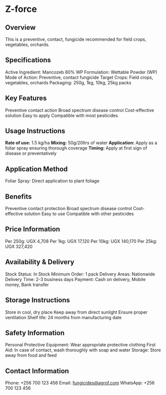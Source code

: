 # Z-force

## Overview
This is a preventive, contact, fungicide recommended for field crops, vegetables, orchards.

## Specifications
Active Ingredient: Mancozeb 80% WP
Formulation: Wettable Powder (WP)
Mode of Action: Preventive, contact fungicide
Target Crops: Field crops, vegetables, orchards
Packaging: 250g, 1kg, 10kg, 25kg packs

## Key Features
Preventive contact action
Broad spectrum disease control
Cost-effective solution
Easy to apply
Compatible with most pesticides

## Usage Instructions
**Rate of use:** 1.5 kg/ha
**Mixing:** 50g/20ltrs of water
**Application:** Apply as a foliar spray ensuring thorough coverage
**Timing:** Apply at first sign of disease or preventatively

## Application Method
Foliar Spray: Direct application to plant foliage

## Benefits
Preventive contact protection
Broad spectrum disease control
Cost-effective solution
Easy to use
Compatible with other pesticides

## Price Information
Per 250g: UGX 4,708
Per 1kg: UGX 17,120
Per 10kg: UGX 140,170
Per 25kg: UGX 327,420

## Availability & Delivery
Stock Status: In Stock
Minimum Order: 1 pack
Delivery Areas: Nationwide
Delivery Time: 2-3 business days
Payment: Cash on delivery, Mobile money, Bank transfer

## Storage Instructions
Store in cool, dry place
Keep away from direct sunlight
Ensure proper ventilation
Shelf life: 24 months from manufacturing date

## Safety Information
Personal Protective Equipment: Wear appropriate protective clothing
First Aid: In case of contact, wash thoroughly with soap and water
Storage: Store away from food and feed

## Contact Information
Phone: +256 700 123 456
Email: fungicides@agrof.com
WhatsApp: +256 700 123 456

